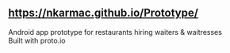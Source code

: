 ## https://nkarmac.github.io/Prototype/

Android app prototype for restaurants hiring waiters & waitresses
<br>Built with proto.io

